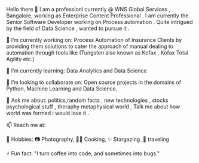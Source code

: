 Hello there 👋
I am a professionl currently @ WNS Global Services , Bangalore, working as Enterprise Content Professional  . I am currently the Senior Software Developer working on Process automation .
Quite intrigued by the field of Data Science , wanted to pursue it .

🔭 I’m currently working on: Process Automation of Insurance Clients by providing them solutions to cater the approach of manual dealing to automation through tools like (Tungsten also known as Kofax , Kofax Total Agility etc.)

🌱 I’m currently learning: Data Analytics and Data Science 

👯 I’m looking to collaborate on: Open source projects in the domains of Python, Machine Learning and Data Science.

💬 Ask me about: politics,random facts , new technologies , stocks psychological stuff , theraphy metaphysical world , Talk me about how world was formed i would love it .

📫 Reach me at:

👾 Hobbies:  📷 Photography, 👨‍🍳 Cooking, ✨ Stargazing ,👯 traveling

⚡ Fun fact: "I turn coffee into code, and sometimes into bugs."

<!---
Decadent-tech/Decadent-tech is a ✨ special ✨ repository because its `README.md` (this file) appears on your GitHub profile.
You can click the Preview link to take a look at your changes.
--->
